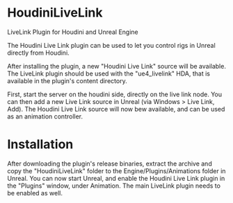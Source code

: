 # HoudiniLiveLink

LiveLink Plugin for Houdini and Unreal Engine

The Houdini Live Link plugin can be used to let you control rigs in Unreal directly from Houdini.

After installing the plugin, a new "Houdini Live Link" source will be available.
The LiveLink plugin should be used with the "ue4_livelink" HDA, that is available in the plugin's content directory.

First, start the server on the houdini side, directly on the live link node.
You can then add a new Live Link source in Unreal (via Windows > Live Link, Add).
The Houdini Live Link source will now bew available, and can  be used as an animation controller.

# Installation

After downloading the plugin's release binaries, extract the archive and copy the "HoudiniLiveLink" folder to the Engine/Plugins/Animations folder in Unreal.
You can now start Unreal, and enable the Houdini Live Link plugin in the "Plugins" window, under Animation.
The main LiveLink plugin needs to be enabled as well.

